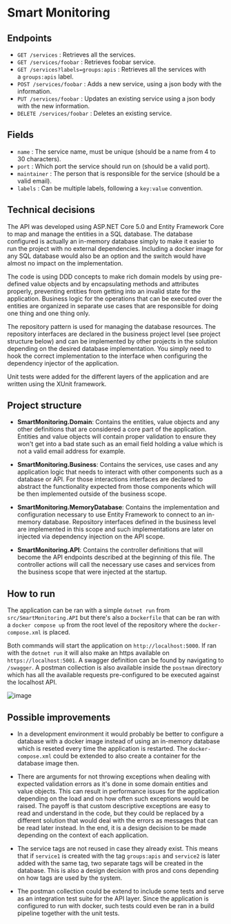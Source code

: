 # Smart Monitoring

## Endpoints

* `GET /services` : Retrieves all the services.
* `GET /services/foobar` : Retrieves foobar service.
* `GET /services?labels=groups:apis` : Retrieves all the services with a `groups:apis` label.
* `POST /services/foobar` : Adds a new service, using a json body with the information.
* `PUT /services/foobar` : Updates an existing service using a json body with the new information.
* `DELETE /services/foobar` : Deletes an existing service.

## Fields

* `name` : The service name, must be unique (should be a name from 4 to 30 characters).
* `port` : Which port the service should run on (should be a valid port).
* `maintainer` : The person that is responsible for the service (should be a valid email).
* `labels` : Can be multiple labels, following a `key:value` convention.

## Technical decisions

The API was developed using ASP.NET Core 5.0 and Entity Framework Core to map and manage the entities in a SQL database. The database configured is actually an in-memory database simply to make it easier to run the project with no external dependencies. Including a docker image for any SQL database would also be an option and the switch would have almost no impact on the implementation.

The code is using DDD concepts to make rich domain models by using pre-defined value objects and by encapsulating methods and attributes properly, preventing entities from getting into an invalid state for the application. Business logic for the operations that can be executed over the entities are organized in separate use cases that are responsible for doing one thing and one thing only.

The repository pattern is used for managing the database resources. The repository interfaces are declared in the business project level (see project structure below) and can be implemented by other projects in the solution depending on the desired database implementation. You simply need to hook the correct implementation to the interface when configuring the dependency injector of the application.

Unit tests were added for the different layers of the application and are written using the XUnit framework.

## Project structure

* **SmartMonitoring.Domain**: Contains the entities, value objects and any other definitions that are considered a core part of the application. Entities and value objects will contain proper validation to ensure they won't get into a bad state such as an email field holding a value which is not a valid email address for example.

* **SmartMonitoring.Business**: Contains the services, use cases and any application logic that needs to interact with other components such as a database or API. For those interactions interfaces are declared to abstract the functionality expected from those components which will be then implemented outside of the business scope.

* **SmartMonitoring.MemoryDatabase**: Contains the implementation and configuration necessary to use Entity Framework to connect to an in-memory database. Repository interfaces defined in the business level are implemented in this scope and such implementations are later on injected via dependency injection on the API scope.

* **SmartMonitoring.API**: Contains the controller definitions that will become the API endpoints described at the beginning of this file. The controller actions will call the necessary use cases and services from the business scope that were injected at the startup.

## How to run

The application can be ran with a simple `dotnet run` from `src/SmartMonitoring.API` but there's also a `Dockerfile` that can be ran with a `docker compose up` from the root level of the repository where the `docker-compose.xml` is placed. 

Both commands will start the application on `http://localhost:5000`. If ran with the `dotnet run` it will also make an https available on `https://localhost:5001`. A swagger definition can be found by navigating to `/swagger`. A postman collection is also available inside the `postman` directory which has all the available requests pre-configured to be executed against the localhost API.

![image](https://user-images.githubusercontent.com/9820133/133346902-226b4a29-9c70-4b9a-b9cf-10d340ba9c6e.png)

## Possible improvements

* In a development environment it would probably be better to configure a database with a docker image instead of using an in-memory database which is reseted every time the application is restarted. The `docker-compose.xml` could be extended to also create a container for the database image then.

* There are arguments for not throwing exceptions when dealing with expected validation errors as it's done in some domain entities and value objects. This can result in performance issues for the application depending on the load and on how often such exceptions would be raised. The payoff is that custom descriptive exceptions are easy to read and understand in the code, but they could be replaced by a different solution that would deal with the errors as messages that can be read later instead. In the end, it is a design decision to be made depending on the context of each application.

* The service tags are not reused in case they already exist. This means that if `service1` is created with the tag `groups:apis` and `service2` is later added with the same tag, two separate tags will be created in the database. This is also a design decision with pros and cons depending on how tags are used by the system.

* The postman collection could be extend to include some tests and serve as an integration test suite for the API layer. Since the application is configured to run with docker, such tests could even be ran in a build pipeline together with the unit tests.
